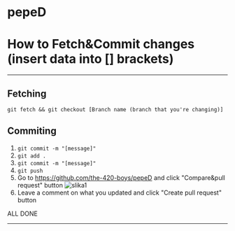 # pepeD

# How to Fetch&Commit changes (insert data into [] brackets)
____________________________
## Fetching

`git fetch && git checkout [Branch name (branch that you're changing)]`

## Commiting
1. `git commit -m "[message]"`
2. `git add .`
3. `git commit -m "[message]"`
4. `git push`
5. Go to https://github.com/the-420-boys/pepeD and click "Compare&pull request" button ![slika1](https://i.gyazo.com/b79eadb6943bf86610600463211d73a2.png)
6. Leave a comment on what you updated and click "Create pull request" button

ALL DONE
____________________________
